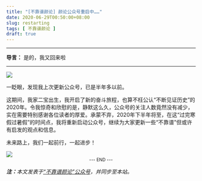 ```yaml
---
title: "[不靠谱颜论] 颜论公众号重启中……"
date: 2020-06-29T00:50:00+08:00
slug: restarting
tags: [ 不靠谱颜论 ]
draft: true
---
```


---

**导言：** 是的，我又回来啦

---

<img src="images/2020-06-29/code.png" style="max-width:300px"/>

一眨眼，发现我上次更新公众号，已是半年多以前。

这期间，我家二宝出生，我开启了新的奋斗旅程，也算不枉公认“不断见证历史”的2020年。令我惊奇和欣慰的是，静默这么久，公众号的关注人数竟然没有减少，实在需要特别感谢各位读者的厚爱。承蒙不弃，2020年下半年将至，在这“过完寒假过暑假”的时间点，我将重新启动公众号，继续为大家更新一些“不靠谱”但或许有启发的观点和信息。

未来路上，我们一起前行，一起进步！

<img src="images/2020-06-29/restarting.png" style="max-width:300px"/>

<center><small>--- END ---</small></center>

<i><b>注：</b>本文发表于[“不靠谱颜论”公众号](https://mp.weixin.qq.com/s/7gHw1_JnZU9uBJixI3nxgQ)，并同步至本站。</i>
